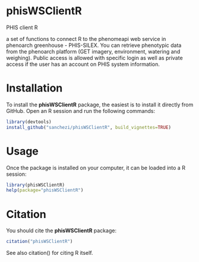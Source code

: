# phisWSClientR

PHIS client R

a set of functions to connect R to the phenomeapi web service in phenoarch greenhouse - PHIS-SILEX. You can retrieve phenotypic data from the phenoarch platform (GET imagery, environment, watering and weighing). Public access is allowed with specific login as well as private access if the user has an account on PHIS system information.

# Installation

To install the **phisWSClientR** package, the easiest is to install it directly from GitHub. Open an R session and run the following commands:

```R
library(devtools) 
install_github("sanchezi/phisWSClientR", build_vignettes=TRUE)
```

# Usage

Once the package is installed on your computer, it can be loaded into a R session:

```R
library(phisWSClientR)
help(package="phisWSClientR")
```

# Citation

You should cite the **phisWSClientR** package:

```R
citation("phisWSClientR")
```

See also citation() for citing R itself.

